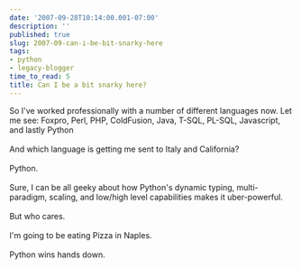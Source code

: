 ```yaml
---
date: '2007-09-28T10:14:00.001-07:00'
description: ''
published: true
slug: 2007-09-can-i-be-bit-snarky-here
tags:
- python
- legacy-blogger
time_to_read: 5
title: Can I be a bit snarky here?
---
```


So I've worked professionally with a number of different languages now.  Let me see: Foxpro, Perl, PHP, ColdFusion, Java, T-SQL, PL-SQL, Javascript, and lastly Python<br /><br />And which language is getting me sent to Italy and California?<br /><br />Python.<br /><br />Sure, I can be all geeky about how Python's dynamic typing, multi-paradigm, scaling, and low/high level capabilities makes it uber-powerful.<br /><br />But who cares.<br /><br />I'm going to be eating Pizza in Naples.<br /><br />Python wins hands down.